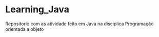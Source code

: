 # Learning_Java
Repositorio com as atividade feito em Java na disciplica Programação orientada a objeto
